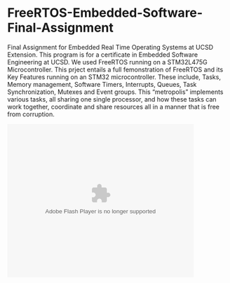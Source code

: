 # FreeRTOS-Embedded-Software-Final-Assignment
Final Assignment for Embedded Real Time Operating Systems at UCSD Extension. This program is for a certificate in Embedded Software Engineering at UCSD. We used FreeRTOS running on a STM32L475G Microcontroller. 
This prject entails a full femonstration of FreeRTOS and its Key Features running on an STM32 microcontroller. These include, Tasks, Memory management, Software Timers, Interrupts, Queues, Task Synchronization, Mutexes and Event groups. This “metropolis” implements various tasks, all sharing one single processor, and how these tasks can work together, coordinate and share resources all in a manner that is free from corruption.
<object width="425" height="350">
  <param name="movie" value="https://www.youtube.com/watch?v=L6MPs2rMGp0" />
  <param name="wmode" value="transparent" />
  <embed src="http://www.youtube.com/user/wwwLoveWatercom?v=BTRN1YETpyg"
         type="application/x-shockwave-flash"
         wmode="transparent" width="425" height="350" />
</object>
